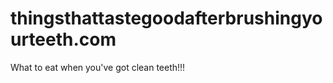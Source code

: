thingsthattastegoodafterbrushingyourteeth.com
=============================================

What to eat when you've got clean teeth!!!
